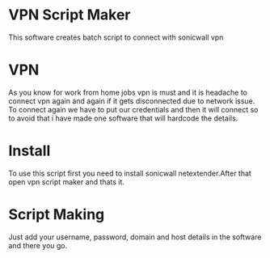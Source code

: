 # VPN Script Maker
This software creates batch script to connect with sonicwall vpn
# VPN
As you know for work from home jobs vpn is must and it is headache to connect vpn again and again if it gets disconnected due to network issue.
To connect again we have to put our credentials and then it will connect so to avoid that i have made one software that will hardcode the details.
# Install
To use this script first you need to install sonicwall netextender.After that open vpn script maker and thats it. 
# Script Making
Just add your username, password, domain and host details in the software and there you go.
